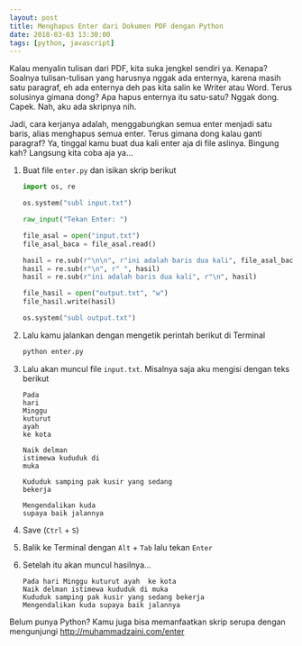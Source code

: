 ```yaml
---
layout: post
title: Menghapus Enter dari Dokumen PDF dengan Python
date: 2018-03-03 13:30:00
tags: [python, javascript]
---
```


Kalau menyalin tulisan dari PDF, kita suka jengkel sendiri ya. Kenapa? Soalnya tulisan-tulisan yang harusnya nggak ada enternya, karena masih satu paragraf, eh ada enternya deh pas kita salin ke Writer atau Word. Terus solusinya gimana dong? Apa hapus enternya itu satu-satu? Nggak dong. Capek. Nah, aku ada skripnya nih.

Jadi, cara kerjanya adalah, menggabungkan semua enter menjadi satu baris, alias menghapus semua enter. Terus gimana dong kalau ganti paragraf? Ya, tinggal kamu buat dua kali enter aja di file aslinya. Bingung kah? Langsung kita coba aja ya...

1. Buat file `enter.py` dan isikan skrip berikut

    ```python
    import os, re

    os.system("subl input.txt")

    raw_input("Tekan Enter: ")

    file_asal = open("input.txt")
    file_asal_baca = file_asal.read()

    hasil = re.sub(r"\n\n", r"ini adalah baris dua kali", file_asal_baca)
    hasil = re.sub(r"\n", r" ", hasil)
    hasil = re.sub(r"ini adalah baris dua kali", r"\n", hasil)

    file_hasil = open("output.txt", "w")
    file_hasil.write(hasil)

    os.system("subl output.txt")
    ```

2. Lalu kamu jalankan dengan mengetik perintah berikut di Terminal

    ```bash
    python enter.py
    ```

3. Lalu akan muncul file `input.txt`. Misalnya saja aku mengisi dengan teks berikut

    ```
    Pada
    hari
    Minggu
    kuturut
    ayah 
    ke kota

    Naik delman
    istimewa kududuk di
    muka

    Kududuk samping pak kusir yang sedang
    bekerja

    Mengendalikan kuda
    supaya baik jalannya
    ```

4. Save (`Ctrl` + `S`)

5. Balik ke Terminal dengan `Alt` + `Tab` lalu tekan `Enter`

6. Setelah itu akan muncul hasilnya...

    ```
    Pada hari Minggu kuturut ayah  ke kota
    Naik delman istimewa kududuk di muka
    Kududuk samping pak kusir yang sedang bekerja
    Mengendalikan kuda supaya baik jalannya
    ```

Belum punya Python? Kamu juga bisa memanfaatkan skrip serupa dengan mengunjungi <http://muhammadzaini.com/enter>
